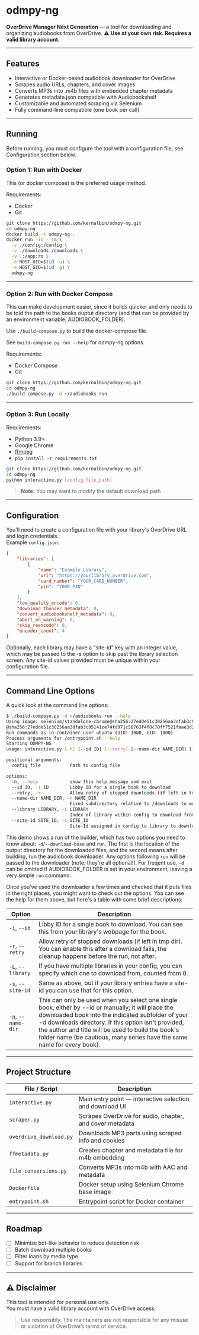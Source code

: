 # odmpy-ng
**OverDrive Manager Next Generation** — a tool for downloading and organizing audiobooks from OverDrive.
⚠️ **Use at your own risk. Requires a valid library account.**

---

## Features

- Interactive or Docker-based audiobook downloader for OverDrive
- Scrapes audio URLs, chapters, and cover images
- Converts MP3s into .m4b files with embedded chapter metadata
- Generates metadata.json compatible with Audiobookshelf
- Customizable and automated scraping via Selenium
- Fully command-line compatible (one book per call)

---

## Running

Before running, you must configure the tool with a configuration file, see
Configuration section below.

### Option 1: Run with Docker

This (or docker compose) is the preferred usage method.

Requirements:
- Docker
- Git

```bash
git clone https://github.com/kernalbin/odmpy-ng.git
cd odmpy-ng
docker build -t odmpy-ng .
docker run -it --rm \
  -v ./config:/config \
  -v ./downloads:/downloads \
  -v .:/app:ro \
  -e HOST_UID=$(id -u) \
  -e HOST_GID=$(id -g) \
  odmpy-ng
```

---

### Option 2: Run with Docker Compose

This can make development easier, since it builds quicker and only needs to be
told the path to the books ouptut directory (and that can be provided by an
environment variable, AUDIOBOOK_FOLDER).

Use `./build-compose.py` to build the docker-compose file.

See `build-compose.py run --help` for odmpy-ng options.

Requirements:
- Docker Compose
- Git

```bash
git clone https://github.com/kernalbin/odmpy-ng.git
cd odmpy-ng
./build-compose.py -d ~/audiobooks run
```

---

### Option 3: Run Locally

Requirements:
- Python 3.9+
- Google Chrome
- [ffmpeg](https://ffmpeg.org/download.html)
- `pip install -r requirements.txt`

```bash
git clone https://github.com/kernalbin/odmpy-ng.git
cd odmpy-ng
python interactive.py [config_file_path]
```

> **Note:** You may want to modify the default download path

---

## Configuration

You'll need to create a configuration file with your library's OverDrive URL and login credentials.  
Example `config.json`:

```json
{
    "libraries": [
        {
            "name": "Example Library",
            "url": "https://yourlibrary.overdrive.com",
            "card_number": "YOUR_CARD_NUMBER",
            "pin": "YOUR_PIN"
        }
    ],
    "low_quality_encode": 0,
    "download_thunder_metadata": 0,
    "convert_audiobookshelf_metadata": 0,
    "abort_on_warning": 0,
    "skip_reencode": 0,
    "encoder_count": 4
}
```

Optionally, each library may have a "site-id" key with an integer value, which
may be passed to the -s option to skip past the library selection screen. Any
site-id values provided must be unique within your configuration file.

---

## Command Line Options

A quick look at the command line options:

```bash
$ ./build-compose.py -d ~/audiobooks run --help
Using image: selenium/standalone-chrome@sha256:27edde51c30256aa3dfab3c95141ce74fd971c58763f4f8c70ff7521faae3d2b.
@sha256:27edde51c30256aa3dfab3c95141ce74fd971c58763f4f8c70ff7521faae3d2b
Run commands as in-container user ubuntu (UID: 1000, GID: 1000)
Process arguments for /entrypoint.sh --help
Starting ODMPY-NG
usage: interactive.py [-h] [--id ID] [--retry] [--name-dir NAME_DIR] [--library LIBRARY | --site-id SITE_ID] config_file

positional arguments:
  config_file           Path to config file

options:
  -h, --help            show this help message and exit
  --id ID, -i ID        Libby ID for a single book to download
  --retry, -r           Allow retry of stopped downloads (if left in tmp dir)
  --name-dir NAME_DIR, -n NAME_DIR
                        Fixed subdirectory relative to /downloads to move single downloaded book to
  --library LIBRARY, -L LIBRARY
                        Index of library within config to download from
  --site-id SITE_ID, -s SITE_ID
                        Site-Id assigned in config to library to download from
```

This demo shows a run of the builder, which has two options you need to know
about: `-d`/`--download-base` and `run`. The first is the location of the
output directory for the downloaded files, and the second means after building,
run the audiobook downloader. Any options following `run` will be passed to the
downloader (note: they're all optional!). For freqent use, `-d` can be omitted
if AUDIOBOOK_FOLDER is set in your environment, leaving a very simple `run`
command.

Once you've used the downloader a few times and checked that it puts files in
the right places, you might want to check out the options. You can see the help
for them above, but here's a table with some brief descriptions:

| Option                | Description |
|-----------------------|-------------|
| `-i`, `--id`              | Libby ID for a single book to download. You can see this from your library's webpage for the book. |
| `-r`, `--retry`           | Allow retry of stopped downloads (if left in tmp dir). You can enable this after a download fails, the cleanup happens before the run, not after. |
| `-L`, `--library`         | If you have multiple libraries in your config, you can specify which one to download from, counted from 0. |
| `-s`, `--site-id`         | Same as above, but if your library entries have a site-id you can use that for this option. |
| `-n`, `--name-dir`        | This can only be used when you select one single book, either by --id or manually; it will place the downloaded book into the indicated subfolder of your -d downloads directory. If this option isn't provided, the author and title will be used to build the book's folder name (be cautious, many series have the same name for every book). |

---

## Project Structure

| File / Script             | Description |
|--------------------------|-------------|
| `interactive.py`         | Main entry point — interactive selection and download UI |
| `scraper.py`             | Scrapes OverDrive for audio, chapter, and cover metadata |
| `overdrive_download.py`  | Downloads MP3 parts using scraped info and cookies |
| `ffmetadata.py`          | Creates chapter and metadata file for m4b embedding |
| `file_conversions.py`    | Converts MP3s into m4b with AAC and metadata |
| `Dockerfile`             | Docker setup using Selenium Chrome base image |
| `entrypoint.sh`          | Entrypoint script for Docker container |

---

## Roadmap

- [ ] Minimize bot-like behavior to reduce detection risk  
- [ ] Batch download multiple books  
- [ ] Filter loans by media type
- [ ] Support for branch libraries

---

## ⚠️ Disclaimer

This tool is intended for personal use only.  
You must have a valid library account with OverDrive access.

> Use responsibly. The maintainers are not responsible for any misuse or violation of OverDrive’s terms of service.
